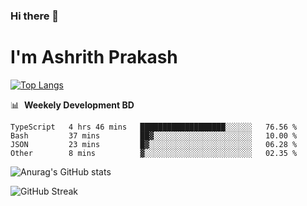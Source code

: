 ### Hi there 👋
# I'm Ashrith Prakash

[![Top Langs](https://github-readme-stats.vercel.app/api/top-langs/?username=xxcheckmatexx&count_private=true&include_all_commits=true&show_icons=true&line_height=20&title_color=FFFFFF&icon_color=FFFFFF&text_color=FFFFFF&bg_color=0D1117&langs_count=8)](https://github.com/anuraghazra/github-readme-stats)

📊 &nbsp;**Weekely Development BD**

<!--START_SECTION:waka-->

```text
TypeScript   4 hrs 46 mins   ███████████████████░░░░░░   76.56 %
Bash         37 mins         ██▓░░░░░░░░░░░░░░░░░░░░░░   10.00 %
JSON         23 mins         █▓░░░░░░░░░░░░░░░░░░░░░░░   06.28 %
Other        8 mins          ▓░░░░░░░░░░░░░░░░░░░░░░░░   02.35 %
```

<!--END_SECTION:waka-->

![Anurag's GitHub stats](https://github-readme-stats.vercel.app/api?username=xxcheckmatexx&count_private=true&show_icons=true&theme=merko)  

![GitHub Streak](http://github-readme-streak-stats.herokuapp.com?user=xxcheckmatexx&theme=merko&hide_border=true&date_format=M%20j%5B%2C%20Y%5D&fire=DD0E0B)
<br/>

